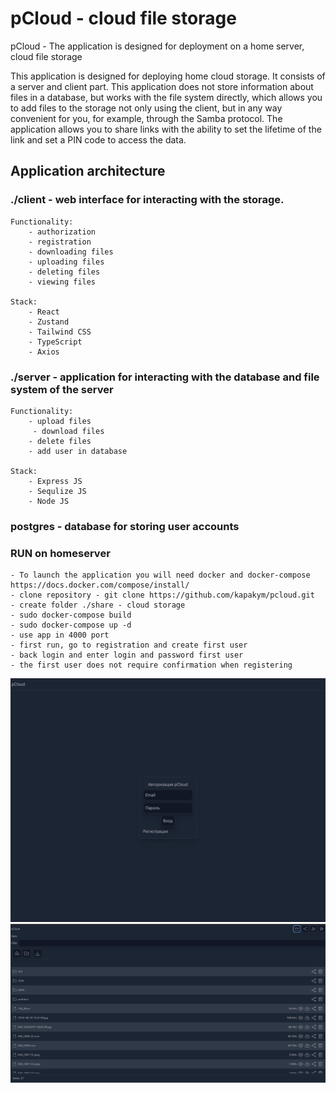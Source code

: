 # pCloud - cloud file storage
pCloud - The application is designed for deployment on a home server, cloud file storage

This application is designed for deploying home cloud storage. 
It consists of a server and client part. This application does not store 
information about files in a database, but works with the file system directly, 
which allows you to add files to the storage not only using the client, 
but in any way convenient for you, for example, through the Samba protocol. 
The application allows you to share links with the ability to set the lifetime 
of the link and set a PIN code to access the data.

## Application architecture

### ./client - web interface for interacting with the storage.
    Functionality: 
        - authorization 
        - registration 
        - downloading files 
        - uploading files 
        - deleting files 
        - viewing files

    Stack: 
        - React 
        - Zustand 
        - Tailwind CSS 
        - TypeScript
        - Axios

### ./server - application for interacting with the database and file system of the server
    Functionality: 
        - upload files
         - download files
        - delete files
        - add user in database

    Stack: 
        - Express JS
        - Sequlize JS
        - Node JS

### postgres - database for storing user accounts

### RUN on homeserver
    - To launch the application you will need docker and docker-compose https://docs.docker.com/compose/install/
    - clone repository - git clone https://github.com/kapakym/pcloud.git
    - create folder ./share - cloud storage
    - sudo docker-compose build
    - sudo docker-compose up -d
    - use app in 4000 port
    - first run, go to registration and create first user
    - back login and enter login and password first user
    - the first user does not require confirmation when registering

![pCloud - application](./screen.png)
![pCloud - application](./screen2.png)
